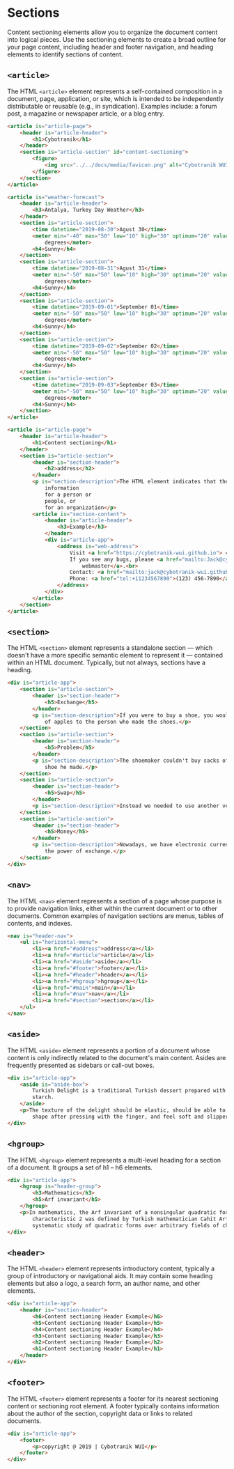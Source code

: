 # Sections

Content sectioning elements allow you to organize the document content into logical pieces. Use the sectioning elements to create a broad outline for your page content, including header and footer navigation, and heading elements to identify sections of content.

## `<article>`

The HTML `<article>` element represents a self-contained composition in a document, page, application, or site, which is intended to be independently distributable or reusable (e.g., in syndication). Examples include: a forum post, a magazine or newspaper article, or a blog entry.

```HTML
<article is="article-page">
    <header is="article-header">
        <h1>Cybotranik</h1>
    </header>
    <section is="article-section" id="content-sectioning">
        <figure>
            <img src="../../docs/media/favicon.png" alt="Cybotranik WUI">
        </figure>
    </section>
</article>
```

```HTML
<article is="weather-forecast">
    <header is="article-header">
        <h3>Antalya, Turkey Day Weather</h3>
    </header>
    <section is="article-section">
        <time datetime="2019-08-30">Agust 30</time>
        <meter min="-40" max="50" low="10" high="30" optimum="20" value="32">32
            degrees</meter>
        <h4>Sunny</h4>
    </section>
    <section is="article-section">
        <time datetime="2019-08-31">Agust 31</time>
        <meter min="-50" max="50" low="10" high="30" optimum="20" value="30">30
            degrees</meter>
        <h4>Sunny</h4>
    </section>
    <section is="article-section">
        <time datetime="2019-09-01">September 01</time>
        <meter min="-50" max="50" low="10" high="30" optimum="20" value="28">28
            degrees</meter>
        <h4>Sunny</h4>
    </section>
    <section is="article-section">
        <time datetime="2019-09-02">September 02</time>
        <meter min="-50" max="50" low="10" high="30" optimum="20" value="26">26
            degrees</meter>
        <h4>Sunny</h4>
    </section>
    <section is="article-section">
        <time datetime="2019-09-03">September 03</time>
        <meter min="-50" max="50" low="10" high="30" optimum="20" value="24">24
            degrees</meter>
        <h4>Sunny</h4>
    </section>
</article>
```

```HTML
<article is="article-page">
    <header is="article-header">
        <h1>Content sectioning</h1>
    </header>
    <section is="article-section">
        <header is="section-header">
            <h2>address</h2>
        </header>
        <p is="section-description">The HTML element indicates that the enclosed HTML provides contact
            information
            for a person or
            people, or
            for an organization</p>
        <article is="section-content">
            <header is="article-header">
                <h3>Example</h3>
            </header>
            <div is="article-app">
                <address is="web-address">
                    Visit <a href="https://cybotranik-wui.github.io"> cybotranik-wui.github.io</a><br>
                    If you see any bugs, please <a href="mailto:Jack@cybotranik-wui.github.io"> contact
                        webmaster</a>.<br>
                    Contact: <a href="mailto:jack@cybotranik-wui.github.io">Jack JACKSON</a>.<br>
                    Phone: <a href="tel:+11234567890">(123) 456-7890</a>
                </address>
            </div>
        </article>
    </section>
</article>
```

## `<section>`

The HTML `<section>` element represents a standalone section — which doesn't have a more specific semantic element to represent it — contained within an HTML document. Typically, but not always, sections have a heading.

```HTML
<div is="article-app">
    <section is="article-section">
        <header is="section-header">
            <h5>Exchange</h5>
        </header>
        <p is="section-description">If you were to buy a shoe, you would have to give a sack
            of apples to the person who made the shoes.</p>
    </section>
    <section is="article-section">
        <header is="section-header">
            <h5>Problem</h5>
        </header>
        <p is="section-description">The shoemaker couldn't buy sacks of apples for every
            shoe he made.</p>
    </section>
    <section is="article-section">
        <header is="section-header">
            <h5>Swap</h5>
        </header>
        <p is="section-description">Instead we needed to use another vehicle to swap.</p>
    </section>
    <section is="article-section">
        <header is="section-header">
            <h5>Money</h5>
        </header>
        <p is="section-description">Nowadays, we have electronic currencies that guarantee
            the power of exchange.</p>
    </section>
</div>
```

## `<nav>`

The HTML `<nav>` element represents a section of a page whose purpose is to provide navigation links, either within the current document or to other documents. Common examples of navigation sections are menus, tables of contents, and indexes.

```HTML
<nav is="header-nav">
    <ul is="horizontal-menu">
        <li><a href="#address">address</a></li>
        <li><a href="#article">article</a></li>
        <li><a href="#aside">aside</a></li>
        <li><a href="#footer">footer</a></li>
        <li><a href="#header">header</a></li>
        <li><a href="#hgroup">hgroup</a></li>
        <li><a href="#main">main</a></li>
        <li><a href="#nav">nav</a></li>
        <li><a href="#section">section</a></li>
    </ul>
</nav>
```

## `<aside>`

The HTML `<aside>` element represents a portion of a document whose content is only indirectly related to the document's main content. Asides are frequently presented as sidebars or call-out boxes.

```HTML
<div is="article-app">
    <aside is="aside-box">
        Turkish Delight is a traditional Turkish dessert prepared with water, sugar and
        starch.
    </aside>
    <p>The texture of the delight should be elastic, should be able to take its original
        shape after pressing with the finger, and feel soft and slippery in the mouth.</p>
</div>
```

## `<hgroup>`

The HTML `<hgroup>` element represents a multi-level heading for a section of a document. It groups a set of h1 – h6 elements.

```HTML
<div is="article-app">
    <hgroup is="header-group">
        <h3>Mathematics</h3>
        <h5>Arf invariant</h5>
    </hgroup>
    <p>In mathematics, the Arf invariant of a nonsingular quadratic form over a field of
        characteristic 2 was defined by Turkish mathematician Cahit Arf when he started the
        systematic study of quadratic forms over arbitrary fields of characteristic 2.</p>
</div>
```

## `<header>`

The HTML `<header>` element represents introductory content, typically a group of introductory or navigational aids. It may contain some heading elements but also a logo, a search form, an author name, and other elements.

```HTML
<div is="article-app">
    <header is="section-header">
        <h6>Content sectioning Header Example</h6>
        <h5>Content sectioning Header Example</h5>
        <h4>Content sectioning Header Example</h4>
        <h3>Content sectioning Header Example</h3>
        <h2>Content sectioning Header Example</h2>
        <h1>Content sectioning Header Example</h1>
    </header>
</div>
```

## `<footer>`

The HTML `<footer>` element represents a footer for its nearest sectioning content or sectioning root element. A footer typically contains information about the author of the section, copyright data or links to related documents.

```HTML
<div is="article-app">
    <footer>
        <p>copyright @ 2019 | Cybotranik WUI</p>
    </footer>
</div>
```